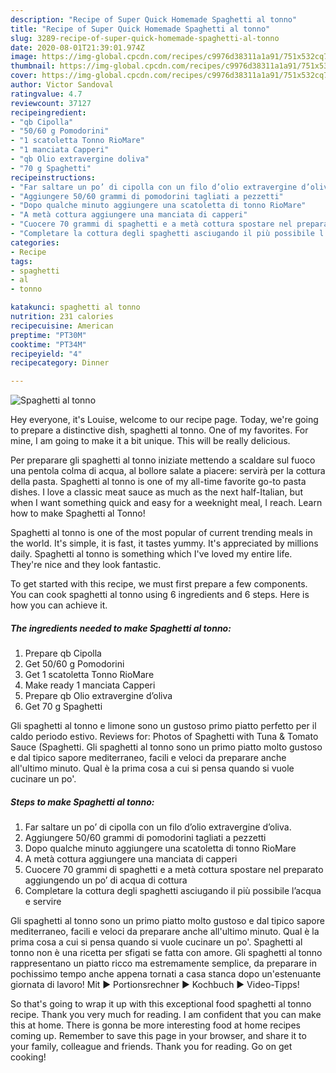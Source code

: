 ```yaml
---
description: "Recipe of Super Quick Homemade Spaghetti al tonno"
title: "Recipe of Super Quick Homemade Spaghetti al tonno"
slug: 3289-recipe-of-super-quick-homemade-spaghetti-al-tonno
date: 2020-08-01T21:39:01.974Z
image: https://img-global.cpcdn.com/recipes/c9976d38311a1a91/751x532cq70/spaghetti-al-tonno-recipe-main-photo.jpg
thumbnail: https://img-global.cpcdn.com/recipes/c9976d38311a1a91/751x532cq70/spaghetti-al-tonno-recipe-main-photo.jpg
cover: https://img-global.cpcdn.com/recipes/c9976d38311a1a91/751x532cq70/spaghetti-al-tonno-recipe-main-photo.jpg
author: Victor Sandoval
ratingvalue: 4.7
reviewcount: 37127
recipeingredient:
- "qb Cipolla"
- "50/60 g Pomodorini"
- "1 scatoletta Tonno RioMare"
- "1 manciata Capperi"
- "qb Olio extravergine doliva"
- "70 g Spaghetti"
recipeinstructions:
- "Far saltare un po’ di cipolla con un filo d’olio extravergine d’oliva."
- "Aggiungere 50/60 grammi di pomodorini tagliati a pezzetti"
- "Dopo qualche minuto aggiungere una scatoletta di tonno RioMare"
- "A metà cottura aggiungere una manciata di capperi"
- "Cuocere 70 grammi di spaghetti e a metà cottura spostare nel preparato aggiungendo un po’ di acqua di cottura"
- "Completare la cottura degli spaghetti asciugando il più possibile l’acqua e servire"
categories:
- Recipe
tags:
- spaghetti
- al
- tonno

katakunci: spaghetti al tonno 
nutrition: 231 calories
recipecuisine: American
preptime: "PT30M"
cooktime: "PT34M"
recipeyield: "4"
recipecategory: Dinner

---
```



![Spaghetti al tonno](https://img-global.cpcdn.com/recipes/c9976d38311a1a91/751x532cq70/spaghetti-al-tonno-recipe-main-photo.jpg)

Hey everyone, it's Louise, welcome to our recipe page. Today, we're going to prepare a distinctive dish, spaghetti al tonno. One of my favorites. For mine, I am going to make it a bit unique. This will be really delicious.

Per preparare gli spaghetti al tonno iniziate mettendo a scaldare sul fuoco una pentola colma di acqua, al bollore salate a piacere: servirà per la cottura della pasta. Spaghetti al tonno is one of my all-time favorite go-to pasta dishes. I love a classic meat sauce as much as the next half-Italian, but when I want something quick and easy for a weeknight meal, I reach. Learn how to make Spaghetti al Tonno!

Spaghetti al tonno is one of the most popular of current trending meals in the world. It's simple, it is fast, it tastes yummy. It's appreciated by millions daily. Spaghetti al tonno is something which I've loved my entire life. They're nice and they look fantastic.


To get started with this recipe, we must first prepare a few components. You can cook spaghetti al tonno using 6 ingredients and 6 steps. Here is how you can achieve it.

<!--inarticleads1-->

##### The ingredients needed to make Spaghetti al tonno:

1. Prepare qb Cipolla
1. Get 50/60 g Pomodorini
1. Get 1 scatoletta Tonno RioMare
1. Make ready 1 manciata Capperi
1. Prepare qb Olio extravergine d’oliva
1. Get 70 g Spaghetti


Gli spaghetti al tonno e limone sono un gustoso primo piatto perfetto per il caldo periodo estivo. Reviews for: Photos of Spaghetti with Tuna &amp; Tomato Sauce (Spaghetti. Gli spaghetti al tonno sono un primo piatto molto gustoso e dal tipico sapore mediterraneo, facili e veloci da preparare anche all&#39;ultimo minuto. Qual è la prima cosa a cui si pensa quando si vuole cucinare un po&#39;. 

<!--inarticleads2-->

##### Steps to make Spaghetti al tonno:

1. Far saltare un po’ di cipolla con un filo d’olio extravergine d’oliva.
1. Aggiungere 50/60 grammi di pomodorini tagliati a pezzetti
1. Dopo qualche minuto aggiungere una scatoletta di tonno RioMare
1. A metà cottura aggiungere una manciata di capperi
1. Cuocere 70 grammi di spaghetti e a metà cottura spostare nel preparato aggiungendo un po’ di acqua di cottura
1. Completare la cottura degli spaghetti asciugando il più possibile l’acqua e servire


Gli spaghetti al tonno sono un primo piatto molto gustoso e dal tipico sapore mediterraneo, facili e veloci da preparare anche all&#39;ultimo minuto. Qual è la prima cosa a cui si pensa quando si vuole cucinare un po&#39;. Spaghetti al tonno non è una ricetta per sfigati se fatta con amore. Gli spaghetti al tonno rappresentano un piatto ricco ma estremamente semplice, da preparare in pochissimo tempo anche appena tornati a casa stanca dopo un&#39;estenuante giornata di lavoro! Mit ► Portionsrechner ► Kochbuch ► Video-Tipps! 

So that's going to wrap it up with this exceptional food spaghetti al tonno recipe. Thank you very much for reading. I am confident that you can make this at home. There is gonna be more interesting food at home recipes coming up. Remember to save this page in your browser, and share it to your family, colleague and friends. Thank you for reading. Go on get cooking!
